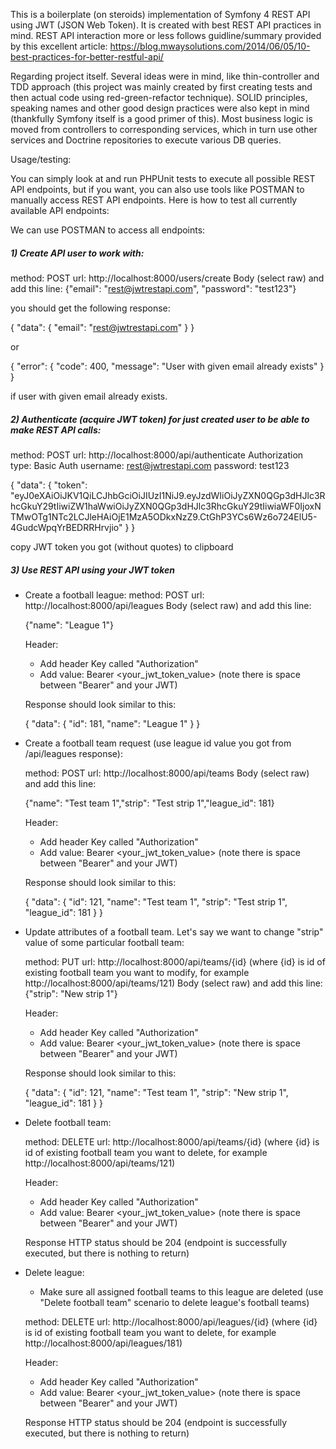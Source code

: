 This is a boilerplate (on steroids) implementation of Symfony 4 REST API using JWT 
(JSON Web Token). It is created with best REST API practices in mind. 
REST API interaction more or less follows guidline/summary provided by this excellent 
article: https://blog.mwaysolutions.com/2014/06/05/10-best-practices-for-better-restful-api/

Regarding project itself. Several ideas were in mind, like thin-controller and TDD approach 
(this project was mainly created by first creating tests and then actual code using 
red-green-refactor technique). SOLID principles, speaking names and other good design 
practices were also kept in mind (thankfully Symfony itself is a good primer of this). 
Most business logic is moved from controllers to corresponding services, 
which in turn use other services and Doctrine repositories to execute various DB queries.


Usage/testing:

You can simply look at and run PHPUnit tests to execute all possible REST API endpoints, but if you want, you can also use tools like POSTMAN to manually access REST API endpoints. Here is how to test all currently available API endpoints:

We can use POSTMAN to access all endpoints:

##### 1) Create API user to work with:

method: POST
url: http://localhost:8000/users/create
Body (select raw) and add this line: {"email": "rest@jwtrestapi.com", "password": "test123"}

you should get the following response:

{
    "data": {
        "email": "rest@jwtrestapi.com"
    }
}

or 

{
    "error": {
        "code": 400,
        "message": "User with given email already exists"
    }
}

if user with given email already exists.

##### 2) Authenticate (acquire JWT token) for just created user to be able to make REST API calls: 

method: POST
url: http://localhost:8000/api/authenticate
Authorization type: Basic Auth
	username: rest@jwtrestapi.com
	password: test123

{
    "data": {
        "token": "eyJ0eXAiOiJKV1QiLCJhbGciOiJIUzI1NiJ9.eyJzdWIiOiJyZXN0QGp3dHJlc3RhcGkuY29tIiwiZW1haWwiOiJyZXN0QGp3dHJlc3RhcGkuY29tIiwiaWF0IjoxNTMwOTg1NTc2LCJleHAiOjE1MzA5ODkxNzZ9.CtGhP3YCs6Wz6o724ElU5-4GudcWpqYrBEDRRHrvjio"
    }
}

copy JWT token you got (without quotes)	to clipboard

##### 3) Use REST API using your JWT token

- Create a football league:
	method: POST
	url: http://localhost:8000/api/leagues
	Body (select raw) and add this line: 

	{"name": "League 1"}

	Header:
	- Add header Key called "Authorization"
	- Add value: Bearer <your_jwt_token_value> (note there is space between "Bearer" and your JWT)

	Response should look similar to this:

	{
		"data": {
			"id": 181,
			"name": "League 1"
		}
	}

- Create a football team request (use league id value you got from /api/leagues response):

	method: POST
	url: http://localhost:8000/api/teams
	Body (select raw) and add this line: 

	{"name": "Test team 1","strip": "Test strip 1","league_id": 181}

	Header:
	- Add header Key called "Authorization"
	- Add value: Bearer <your_jwt_token_value> (note there is space between "Bearer" and your JWT)	
	
	Response should look similar to this:

	{
		"data": {
			"id": 121,
			"name": "Test team 1",
			"strip": "Test strip 1",
			"league_id": 181
		}
	}

- Update attributes of a football team. Let's say we want to change "strip" value of some particular football team:

	method: PUT
	url: http://localhost:8000/api/teams/{id} (where {id} is id of existing football team you want to modify, for example http://localhost:8000/api/teams/121)
	Body (select raw) and add this line: 
	{"strip": "New strip 1"}

	Header:
	- Add header Key called "Authorization"
	- Add value: Bearer <your_jwt_token_value> (note there is space between "Bearer" and your JWT)	
	
	Response should look similar to this:

	{
		"data": {
			"id": 121,
			"name": "Test team 1",
			"strip": "New strip 1",
			"league_id": 181
		}
	}

- Delete football team:

	method: DELETE
	url: http://localhost:8000/api/teams/{id} (where {id} is id of existing football team you want to delete, for example http://localhost:8000/api/teams/121)	

	Header:
	- Add header Key called "Authorization"
	- Add value: Bearer <your_jwt_token_value> (note there is space between "Bearer" and your JWT)	
	
	Response HTTP status should be 204 (endpoint is successfully executed, but there is nothing to return)
	
- Delete league:
	* Make sure all assigned football teams to this league are deleted (use "Delete football team" scenario to delete league's football teams)
	
	method: DELETE
	url: http://localhost:8000/api/leagues/{id} (where {id} is id of existing football team you want to delete, for example http://localhost:8000/api/leagues/181)	

	Header:
	- Add header Key called "Authorization"
	- Add value: Bearer <your_jwt_token_value> (note there is space between "Bearer" and your JWT)	
	
	Response HTTP status should be 204 (endpoint is successfully executed, but there is nothing to return)
	
	
	